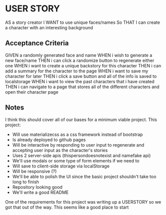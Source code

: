 # USER STORY

AS a story creator
I WANT to use unique faces/names
So THAT I can create a character with an interesting background

## Acceptance Criteria 

GIVEN a randomly generated face and name
WHEN i wish to generate a new face/name
THEN i can click a randomize button to regenerate either one
WHEN i want to create a unique backstory for this character
THEN i can add a summary for the character to the page
WHEN i want to save my character for later
THEN i click a save button and all of the info is saved to localstorage
WHEN i want to view the past characters that i have created
THEN i can navigate to a page that stores all of the different characters and open their character page

## Notes

I think this should cover all of our bases for a minimum viable project. This project:
* Will use materializecss as a css framework instead of bootstrap
* Is already deployed to github pages
* Will be interactive by responding to user input to regenerate and accepting user input as the character's stories
* Uses 2 server-side apis (thispersondoesnotexist and namefake api)
* We'll use modals or some type of form elements if we need to
* Will save to client-side storage via localStorage
* Will be responsive (?)
* We'll be able to polish the UI since the basic project shouldn't take too long to finish
* Repository looking good
* We'll write a good README

One of the requirements for this project was writing up a USERSTORY so we got that out of the way. This seems like a good place to start